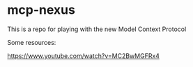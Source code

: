 # mcp-nexus
This is a repo for playing with the new Model Context Protocol 


Some resources: 

https://www.youtube.com/watch?v=MC2BwMGFRx4
